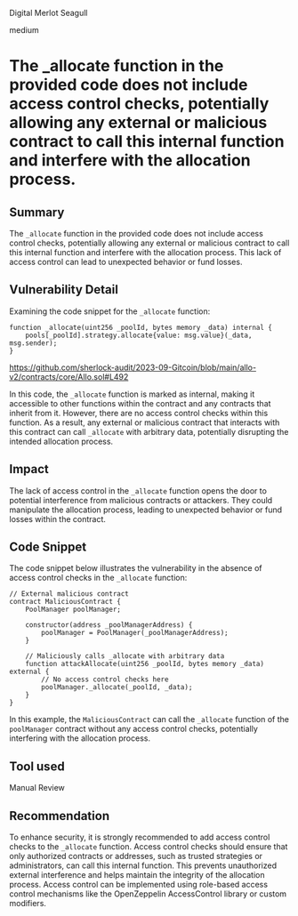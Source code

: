 Digital Merlot Seagull

medium

# The _allocate function in the provided code does not include access control checks, potentially allowing any external or malicious contract to call this internal function and interfere with the allocation process.
## Summary
The `_allocate` function in the provided code does not include access control checks, potentially allowing any external or malicious contract to call this internal function and interfere with the allocation process. This lack of access control can lead to unexpected behavior or fund losses.

## Vulnerability Detail
Examining the code snippet for the `_allocate` function:

```solidity
function _allocate(uint256 _poolId, bytes memory _data) internal {
    pools[_poolId].strategy.allocate{value: msg.value}(_data, msg.sender);
}
```
https://github.com/sherlock-audit/2023-09-Gitcoin/blob/main/allo-v2/contracts/core/Allo.sol#L492

In this code, the `_allocate` function is marked as internal, making it accessible to other functions within the contract and any contracts that inherit from it. However, there are no access control checks within this function. As a result, any external or malicious contract that interacts with this contract can call `_allocate` with arbitrary data, potentially disrupting the intended allocation process.

## Impact
The lack of access control in the `_allocate` function opens the door to potential interference from malicious contracts or attackers. They could manipulate the allocation process, leading to unexpected behavior or fund losses within the contract.

## Code Snippet
The code snippet below illustrates the vulnerability in the absence of access control checks in the `_allocate` function:

```solidity
// External malicious contract
contract MaliciousContract {
    PoolManager poolManager;

    constructor(address _poolManagerAddress) {
        poolManager = PoolManager(_poolManagerAddress);
    }

    // Maliciously calls _allocate with arbitrary data
    function attackAllocate(uint256 _poolId, bytes memory _data) external {
        // No access control checks here
        poolManager._allocate(_poolId, _data);
    }
}
```

In this example, the `MaliciousContract` can call the `_allocate` function of the `poolManager` contract without any access control checks, potentially interfering with the allocation process.


## Tool used

Manual Review

## Recommendation
To enhance security, it is strongly recommended to add access control checks to the `_allocate` function. Access control checks should ensure that only authorized contracts or addresses, such as trusted strategies or administrators, can call this internal function. This prevents unauthorized external interference and helps maintain the integrity of the allocation process. Access control can be implemented using role-based access control mechanisms like the OpenZeppelin AccessControl library or custom modifiers.